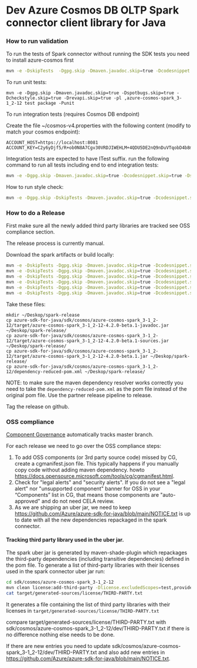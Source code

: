 # Dev Azure Cosmos DB OLTP Spark connector client library for Java

### How to run validation

To run the tests of Spark connector without running the SDK tests you need to install azure-cosmos first
```bash
mvn -e -DskipTests  -Dgpg.skip -Dmaven.javadoc.skip=true -Dcodesnippet.skip=true -Dspotbugs.skip=true -Dcheckstyle.skip=true -Drevapi.skip=true -pl ,azure-cosmos -am clean install
```

To run unit tests:
```
mvn -e -Dgpg.skip -Dmaven.javadoc.skip=true -Dspotbugs.skip=true -Dcheckstyle.skip=true -Drevapi.skip=true -pl ,azure-cosmos-spark_3-1_2-12 test package -Punit
```

To run integration tests (requires Cosmos DB endpoint)

Create the file ~/cosmos-v4.properties with the following content (modify to match your cosmos endpoint):

```
ACCOUNT_HOST=https://localhost:8081
ACCOUNT_KEY=C2y6yDjf5/R+ob0N8A7Cgv30VRDJIWEHLM+4QDU5DE2nQ9nDuVTqobD4b8mGGyPMbIZnqyMsEcaGQy67XIw/Jw==
```

Integration tests are expected to have ITest suffix.
run the following command to run all tests including end to end integration tests:

```bash
mvn -e -Dgpg.skip -Dmaven.javadoc.skip=true -Dcodesnippet.skip=true -Dspotbugs.skip=true -Dcheckstyle.skip=true -Drevapi.skip=true -pl ,azure-cosmos-spark_3-1_2-12 test package -PsparkE2E
```

How to run style check:
```bash
mvn -e -Dgpg.skip -DskipTests -Dmaven.javadoc.skip=true -Dcodesnippet.skip=true -Dspotbugs.skip=false -Dcheckstyle.skip=false -Drevapi.skip=true -pl ,azure-cosmos-spark_3-1_2-12 -am clean package
```


### How to do a Release

First make sure all the newly added third party libraries are tracked see OSS compliance section.

The release process is currently manual.

Download the spark artifacts or build locally:
```bash
mvn -e -DskipTests -Dgpg.skip -Dmaven.javadoc.skip=true -Dcodesnippet.skip=true -Dspotbugs.skip=true -Dcheckstyle.skip=true -Drevapi.skip=true -pl ,azure-cosmos -am clean install
mvn -e -DskipTests -Dgpg.skip -Dmaven.javadoc.skip=true -Dcodesnippet.skip=true -Dspotbugs.skip=true -Dcheckstyle.skip=true -Drevapi.skip=true -pl ,azure-cosmos-spark_3-1_2-12 clean install
mvn -e -DskipTests -Dgpg.skip -Dmaven.javadoc.skip=true -Dcodesnippet.skip=true -Dspotbugs.skip=true -Dcheckstyle.skip=true -Drevapi.skip=true -pl ,azure-cosmos-spark_3-2_2-12 clean install
mvn -e -DskipTests -Dgpg.skip -Dmaven.javadoc.skip=true -Dcodesnippet.skip=true -Dspotbugs.skip=true -Dcheckstyle.skip=true -Drevapi.skip=true -pl ,azure-cosmos-spark_3-3_2-12 clean install
mvn -e -DskipTests -Dgpg.skip -Dmaven.javadoc.skip=true -Dcodesnippet.skip=true -Dspotbugs.skip=true -Dcheckstyle.skip=true -Drevapi.skip=true -pl ,azure-cosmos-spark_3-4_2-12 clean install
mvn -e -DskipTests -Dgpg.skip -Dmaven.javadoc.skip=true -Dcodesnippet.skip=true -Dspotbugs.skip=true -Dcheckstyle.skip=true -Drevapi.skip=true -pl ,azure-cosmos-spark_3-5_2-12 clean install
```

Take these files:
```
mkdir ~/Deskop/spark-release
cp azure-sdk-for-java/sdk/cosmos/azure-cosmos-spark_3-1_2-12/target/azure-cosmos-spark_3-1_2-12-4.2.0-beta.1-javadoc.jar ~/Deskop/spark-release/
cp azure-sdk-for-java/sdk/cosmos/azure-cosmos-spark_3-1_2-12/target/azure-cosmos-spark_3-1_2-12-4.2.0-beta.1-sources.jar ~/Deskop/spark-release/
cp azure-sdk-for-java/sdk/cosmos/azure-cosmos-spark_3-1_2-12/target/azure-cosmos-spark_3-1_2-12-4.2.0-beta.1.jar ~/Deskop/spark-release/
cp azure-sdk-for-java/sdk/cosmos/azure-cosmos-spark_3-1_2-12/dependency-reduced-pom.xml ~/Deskop/spark-release/
```

NOTE: to make sure the maven dependency resolver works correctly you need to take the `dependency-reduced-pom.xml` as the pom file instead of the original pom file.
Use the partner release pipeline to release.

Tag the release on github.

### OSS compliance

[Component Governance](https://dev.azure.com/azure-sdk/internal/_componentGovernance/106501?_a=components&typeId=6129920&alerts-view-option=active)
automatically tracks master branch.

For each release we need to go over the OSS compliance steps:

1) To add OSS components (or 3rd party source code) missed by CG, create a cgmanifest.json file. This typically happens if you manually copy code 
   without adding maven dependency. howto https://docs.opensource.microsoft.com/tools/cg/cgmanifest.html.
2) Check for "legal alerts" and "security alerts". If you do not see a "legal alert" 
   nor "unsupported component" banner for OSS in your “Components” list in CG,
   that means those components are "auto-approved" and do not need CELA review.
3) As we are shipping an uber jar, we need to keep https://github.com/Azure/azure-sdk-for-java/blob/main/NOTICE.txt is up to date with all the new dependencies repackaged in the spark connector.

#### Tracking third party library used in the uber jar.

The spark uber jar is generated by maven-shade-plugin which repackages the third-party dependencies (including transitive dependencies) defined in the pom file.
To generate a list of third-party libraries with their licenses used in the spark connector uber jar run:

```bash
cd sdk/cosmos/azure-cosmos-spark_3-1_2-12
mvn clean license:add-third-party -Dlicense.excludedScopes=test,provided
cat target/generated-sources/license/THIRD-PARTY.txt
```

It generates a file containing the list of third party libraries with their licenses in `target/generated-sources/license/THIRD-PARTY.txt`

compare target/generated-sources/license/THIRD-PARTY.txt with sdk/cosmos/azure-cosmos-spark_3-1_2-12/dev/THIRD-PARTY.txt if there is no difference nothing else needs to be done.

If there are new entries you need to update sdk/cosmos/azure-cosmos-spark_3-1_2-12/dev/THIRD-PARTY.txt and also add new entries in 
https://github.com/Azure/azure-sdk-for-java/blob/main/NOTICE.txt.
